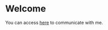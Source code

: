 
# Welcome

You can access [here](https://github.com/Brannua/brannua/issues/) to communicate with me.
